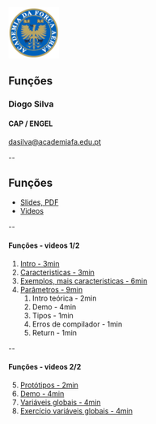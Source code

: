 <img src="img/afa.png" height="100">


## Funções

### Diogo Silva
####  CAP / ENGEL
dasilva@academiafa.edu.pt

<!-- .slide: data-background="Cornsilk" id="funcoes" -->

--

## Funções

- [Slides, PDF](../pdf/05_funcoes.pptx.pdf)
- [Videos](#/funcoes_videos)

--

#### Funções - videos 1/2

<!-- .slide: id="funcoes_videos"-->


1. [Intro - 3min](https://www.loom.com/share/28199e9e95b548db82288bd28de587e0)
2. [Caracteristicas - 3min](https://www.loom.com/share/cbd82b399f684b03b4b2fba6fed51ed6)
3. [Exemplos, mais caracteristicas - 6min](https://www.loom.com/share/77f9f39daa334be8bd95f4729feac9e0)
4. [Parâmetros - 9min](https://www.loom.com/share/1586bc9c822c4822aa1bc80ede29ca37)
   1. Intro teórica - 2min
   2. Demo - 4min
   3. Tipos - 1min
   4. Erros de compilador - 1min
   5. Return - 1min

--



#### Funções - videos 2/2

5. [Protótipos - 2min](https://www.loom.com/share/9951e3a62822415f904cd20afa0bc180)
6. [Demo - 4min](https://www.loom.com/share/ee1c7a5efc354011a5d9a2088cbb0cc0)
7. [Variáveis globais - 4min](https://www.loom.com/share/716217fc1f724df39eebb312d5c2cebf)
8. [Exercício variáveis globais - 4min](https://www.loom.com/share/1bd159b2d98548d980cf061986c51482)